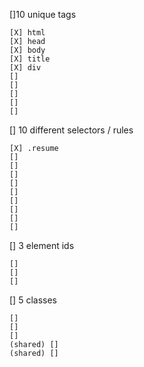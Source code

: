 []10 unique tags

    [X] html
    [X] head
    [X] body
    [X] title
    [X] div
    []
    []
    []
    []
    []

[] 10 different selectors / rules

    [X] .resume
    []
    []
    []
    []
    []
    []
    []
    []
    []

[] 3 element ids

    [] 
    []
    []


[] 5 classes

    []
    []
    []
    (shared) [] 
    (shared) []
    



